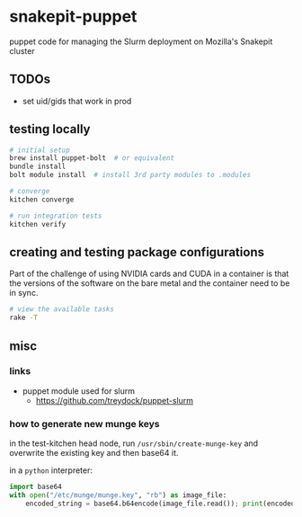 # snakepit-puppet

puppet code for managing the Slurm deployment on Mozilla's Snakepit cluster

## TODOs

- set uid/gids that work in prod

## testing locally

```bash
# initial setup
brew install puppet-bolt  # or equivalent
bundle install
bolt module install  # install 3rd party modules to .modules

# converge
kitchen converge

# run integration tests
kitchen verify
```

## creating and testing package configurations

Part of the challenge of using NVIDIA cards and CUDA in a container is that the versions of the software on the bare metal and the container need to be in sync.

```bash
# view the available tasks
rake -T
```

## misc

### links

- puppet module used for slurm
  - <https://github.com/treydock/puppet-slurm>

### how to generate new munge keys

in the test-kitchen head node, run `/usr/sbin/create-munge-key` and overwrite the existing key and then base64 it.

in a `python` interpreter:

```python
import base64
with open("/etc/munge/munge.key", "rb") as image_file:
    encoded_string = base64.b64encode(image_file.read()); print(encoded_string)
```
